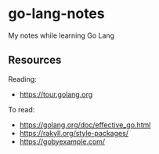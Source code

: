 # go-lang-notes
My notes while learning Go Lang

## Resources
Reading:
- https://tour.golang.org

To read:
- https://golang.org/doc/effective_go.html
- https://rakyll.org/style-packages/
- https://gobyexample.com/
